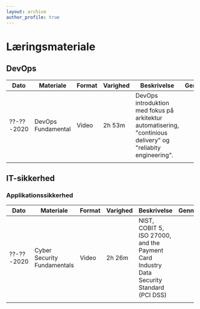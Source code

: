 ```yaml
---
layout: archive
author_profile: true
---
```

<h1>Læringsmateriale</h1>

<h2>DevOps</h2>

| Dato | Materiale | Format | Varighed | Beskrivelse | Gennemført | Tvivler |
|-------|-------|--------|---------|---------|---------|---------|
| ??-??-2020 | DevOps Fundamental | Video | 2h 53m | DevOps introduktion med fokus på arkitektur automatisering, "continious delivery" og "reliabity engineering". |  |  |
|  |  |  |  |  |  |  |

<h2>IT-sikkerhed</h2>

<h3>Applikationssikkerhed</h3>

| Dato | Materiale | Format | Varighed | Beskrivelse | Gennemført | Tvivler |
|-------|--------|---------|---------|---------|---------|---------|
| ??-??-2020 | Cyber Security Fundamentals | Video | 2h 26m | NIST, COBIT 5, ISO 27000, and the Payment Card Industry Data Security Standard (PCI DSS) |  |  |
|  |  |  |  |  |  |  |
